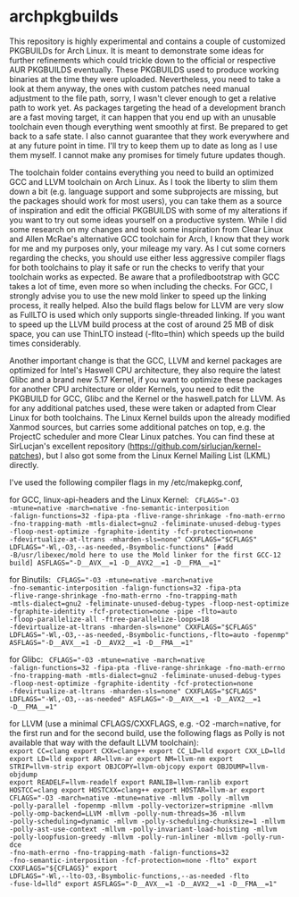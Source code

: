 # archpkgbuilds
This repository is highly experimental and contains a couple of customized PKGBUILDs for Arch Linux. It is meant to demonstrate some ideas for further refinements which could trickle down to the official or respective AUR PKGBUILDS eventually. These PKGBUILDS used to produce working binaries at the time they were uploaded. Nevertheless, you need to take a look at them anyway, the ones with custom patches need manual adjustment to the file path, sorry, I wasn't clever enough to get a relative path to work yet. As packages targeting the head of a development branch are a fast moving target, it can happen that you end up with an unusable toolchain even though everything went smoothly at first. Be prepared to get back to a safe state. I also cannot guarantee that they work everywhere and at any future point in time. I'll try to keep them up to date as long as I use them myself. I cannot make any promises for timely future updates though.

The toolchain folder contains everything you need to build an optimized GCC and LLVM toolchain on Arch Linux. As I took the liberty to slim them down a bit (e.g. language support and some subprojects are missing, but the packages should work for most users), you can take them as a source of inspiration and edit the official PKGBUILDS with some of my alterations if you want to try out some ideas yourself on a productive system. While I did some research on my changes and took some inspiration from Clear Linux and Allen McRae's alternative GCC toolchain for Arch, I know that they work for me and my purposes only, your mileage my vary. As I cut some corners regarding the checks, you should use either less aggressive compiler flags for both toolchains to play it safe or run the checks to verify that your toolchain works as expected. Be aware that a profiledbootstrap with GCC takes a lot of time, even more so when including the checks. For GCC, I strongly advise you to use the new mold linker to speed up the linking process, it really helped. Also the build flags below for LLVM are very slow as FullLTO is used which only supports single-threaded linking. If you want to speed up the LLVM build process at the cost of around 25 MB of disk space, you can use ThinLTO instead (-flto=thin) which speeds up the build times considerably.

Another important change is that the GCC, LLVM and kernel packages are optimized for Intel's Haswell CPU architecture, they also require the latest Glibc and a brand new 5.17 Kernel, if you want to optimize these packages for another CPU architecture or older Kernels, you need to edit the PKGBUILD for GCC, Glibc and the Kernel or the haswell.patch for LLVM. As for any additional patches used, these were taken or adapted from Clear Linux for both toolchains. The Linux Kernel builds upon the already modified Xanmod sources, but carries some additional patches on top, e.g. the ProjectC scheduler and more Clear Linux patches. You can find these at SirLucjan's excellent repository (https://github.com/sirlucjan/kernel-patches), but I also got some from the Linux Kernel Mailing List (LKML) directly. 

I've used the following compiler flags in my /etc/makepkg.conf,

for GCC, linux-api-headers and the Linux Kernel:
<CODE>
CFLAGS="-O3 -mtune=native -march=native -fno-semantic-interposition -falign-functions=32 -fipa-pta -flive-range-shrinkage -fno-math-errno -fno-trapping-math -mtls-dialect=gnu2 -feliminate-unused-debug-types -floop-nest-optimize -fgraphite-identity -fcf-protection=none -fdevirtualize-at-ltrans -mharden-sls=none"
CXXFLAGS="$CFLAGS"
LDFLAGS="-Wl,-O3,--as-needed,-Bsymbolic-functions" [#add -B/usr/libexec/mold here to use the Mold linker for the first GCC-12 build]
ASFLAGS="-D__AVX__=1 -D__AVX2__=1 -D__FMA__=1"
</CODE>

for Binutils:
<CODE>
CFLAGS="-O3 -mtune=native -march=native -fno-semantic-interposition -falign-functions=32 -fipa-pta -flive-range-shrinkage -fno-math-errno -fno-trapping-math -mtls-dialect=gnu2 -feliminate-unused-debug-types -floop-nest-optimize -fgraphite-identity -fcf-protection=none -pipe -flto=auto -floop-parallelize-all -ftree-parallelize-loops=18 -fdevirtualize-at-ltrans -mharden-sls=none"
CXXFLAGS="$CFLAGS"
LDFLAGS="-Wl,-O3,--as-needed,-Bsymbolic-functions,-flto=auto -fopenmp"
ASFLAGS="-D__AVX__=1 -D__AVX2__=1 -D__FMA__=1"
</CODE>

for Glibc:
<CODE>
CFLAGS="-O3 -mtune=native -march=native -falign-functions=32 -fipa-pta -flive-range-shrinkage -fno-math-errno -fno-trapping-math -mtls-dialect=gnu2 -feliminate-unused-debug-types -floop-nest-optimize -fgraphite-identity -fcf-protection=none -fdevirtualize-at-ltrans -mharden-sls=none"
CXXFLAGS="$CFLAGS"
LDFLAGS="-Wl,-O3,--as-needed"
ASFLAGS="-D__AVX__=1 -D__AVX2__=1 -D__FMA__=1"
</CODE>

for LLVM (use a minimal CFLAGS/CXXFLAGS, e.g. -O2 -march=native, for the first run and for the second build, use the following flags as Polly is not available that way with the default LLVM toolchain):
<CODE>
export CC=clang
export CXX=clang++
export CC_LD=lld
export CXX_LD=lld
export LD=lld
export AR=llvm-ar
export NM=llvm-nm
export STRIP=llvm-strip
export OBJCOPY=llvm-objcopy
export OBJDUMP=llvm-objdump
export READELF=llvm-readelf
export RANLIB=llvm-ranlib
export HOSTCC=clang
export HOSTCXX=clang++
export HOSTAR=llvm-ar
export CFLAGS="-O3 -march=native -mtune=native -mllvm -polly -mllvm -polly-parallel -fopenmp -mllvm -polly-vectorizer=stripmine -mllvm -polly-omp-backend=LLVM -mllvm -polly-num-threads=36 -mllvm -polly-scheduling=dynamic -mllvm -polly-scheduling-chunksize=1 -mllvm -polly-ast-use-context -mllvm -polly-invariant-load-hoisting -mllvm -polly-loopfusion-greedy -mllvm -polly-run-inliner -mllvm -polly-run-dce -fno-math-errno -fno-trapping-math -falign-functions=32 -fno-semantic-interposition -fcf-protection=none -flto"
export CXXFLAGS="${CFLAGS}"
export LDFLAGS="-Wl,--lto-O3,-Bsymbolic-functions,--as-needed -flto -fuse-ld=lld"
export ASFLAGS="-D__AVX__=1 -D__AVX2__=1 -D__FMA__=1"
</CODE>
